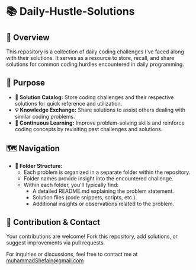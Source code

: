# 📚 Daily-Hustle-Solutions

## 👀 Overview

This repository is a collection of daily coding challenges I've faced along with their solutions. It serves as a resource to store, recall, and share solutions for common coding hurdles encountered in daily programming.

## 🎯 Purpose

- **🔖 Solution Catalog:** Store coding challenges and their respective solutions for quick reference and utilization.
- **💡 Knowledge Exchange:** Share solutions to assist others dealing with similar coding problems.
- **🧩 Continuous Learning:** Improve problem-solving skills and reinforce coding concepts by revisiting past challenges and solutions.

## 🗺️ Navigation

- **📁 Folder Structure:**
  - Each problem is organized in a separate folder within the repository.
  - Folder names provide insight into the encountered challenge.
  - Within each folder, you'll typically find:
    - A detailed README.md explaining the problem statement.
    - Solution files (code snippets, scripts, etc.).
    - Additional insights or observations related to the problem.

## 💌 Contribution & Contact

Your contributions are welcome! Fork this repository, add solutions, or suggest improvements via pull requests.

For inquiries or discussions, feel free to contact me at <muhammadShefain@gmail.com> 

